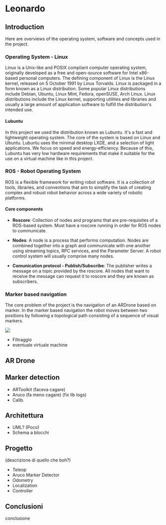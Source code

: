 # Leonardo

## Introduction

Here are overviews of the operating system, software and concepts used in the project.

### Operating System - Linux

Linux is a Unix-like and POSIX compliant computer operating system, originally developed as a free and open-source software for Intel x86-based personal computers.
The defining component of Linux is the Linux kernel, released on 5 October 1991 by Linus Torvalds.
Linux is packaged in a form known as a Linux distribution. Some popular Linux distributions include Debian, Ubuntu, Linux Mint, Fedora, openSUSE, Arch Linux. Linux distributions include the Linux kernel, supporting utilities and libraries and usually a large amount of application software to fulfill the distribution's intended use.

#### Lubuntu

In this project we used the distribution known as Lubuntu. It's a fast and lightweight operating system. The core of the system is based on Linux and Ubuntu. Lubuntu uses the minimal desktop LXDE, and a selection of light applications. We focus on speed and energy-efficiency. Because of this, Lubuntu has very low hardware requirements that make it suitable for the use on a virtual machine like in this project.

### ROS - Robot Operating System

ROS is a flexible framework for writing robot software. It is a collection of tools, libraries, and conventions that aim to simplify the task of creating complex and robust robot behavior across a wide variety of robotic platforms.

#### Core components

- **Roscore**: Collection of nodes and programs that are pre-requisites of a ROS-based system. Must have a roscore running in order for ROS nodes to communicate.

- **Nodes**: A node is a process that performs computation. Nodes are combined together into a graph and communicate with one another using streaming topics, RPC services, and the Parameter Server. A robot control system will usually comprise many nodes.

- **Comunication protocol - Publish/Subscribe**: The publisher writes a message on a topic provided by the roscore. All nodes that want to receive the message can request it to roscore and they are known as subscribers.

### Marker based navigation

The core problem of the project is the navigation of an ARDrone based on marker. In the marker based navigation the robot moves between two positions by following a
topological path consisting of a sequence of visual markers.

<img src="https://dl.dropboxusercontent.com/u/52788948/Marker%20navigation.PNG" align="center">


- Filtraggio
- eventuale virtuale machine

## AR Drone

## Marker detection

- ARToolkit (faceva cagare)
- Aruco (fa meno cagare)
  (fix lib logs)
- Calib.

## Architettura

- UML? (Poco)
- Schema a blocchi

## Progetto
(descrizione di quello che boh?)

- Teleop
- Aruco Marker Detector
- Odometry
- Localization
- Controller

## Conclusioni

conclusione
